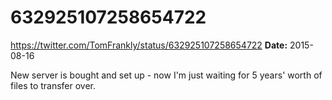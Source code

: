 # 632925107258654722
https://twitter.com/TomFrankly/status/632925107258654722
**Date:** 2015-08-16

New server is bought and set up - now I'm just waiting for 5 years' worth of files to transfer over.
